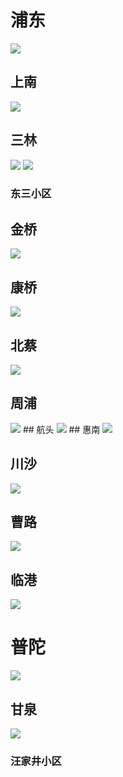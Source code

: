 

# 浦东
<img src="//../zimage/selffree/05house/pudong1.jpg">




## 上南
<img src="//../zimage/selffree/05house/pudong_shangnan1.jpg">


## 三林
<img src="//../zimage/selffree/05house/pudong_sanlin2.jpg">
<img src="//../zimage/selffree/05house/pudong_sanlin1.jpg">


###  东三小区 


## 金桥

<img src="//../zimage/selffree/05house/pudong_jinqiao1.jpg">



## 康桥
<img src="//../zimage/selffree/05house/pudong_kangqiao1.jpg">

## 北蔡
<img src="//../zimage/selffree/05house/pudong_beicai1.jpg">



## 周浦
<img src="//../zimage/selffree/05house/pudong_zhouqu1.jpg">
## 航头
<img src="//../zimage/selffree/05house/pudong_hangtou1.jpg">
##  惠南
<img src="//../zimage/selffree/05house/pudong_huinan1.jpg">

## 川沙
<img src="//../zimage/selffree/05house/pudong_chuangcha1.jpg">


## 曹路
<img src="//../zimage/selffree/05house/pudong_caolu1.jpg">


## 临港
<img src="//../zimage/selffree/05house/pudong_lingang1.jpg">



# 普陀
<img src="//../zimage/selffree/05house/putuo1.jpg">

## 甘泉

<img src="//../zimage/selffree/05house/putuo_gangquan1.jpg">


### 汪家井小区




